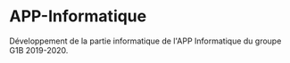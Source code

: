 # APP-Informatique

Développement de la partie informatique de l'APP Informatique du groupe G1B 2019-2020.